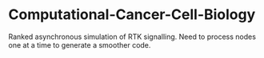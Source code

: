 # Computational-Cancer-Cell-Biology
Ranked asynchronous simulation of RTK signalling. Need to process nodes one at a time to generate a smoother code.
